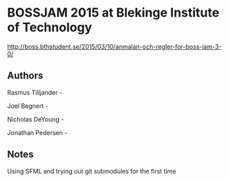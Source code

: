 BOSSJAM 2015 at Blekinge Institute of Technology
===============================================
http://boss.bthstudent.se/2015/03/10/anmalan-och-regler-for-boss-jam-3-0/


Authors
-----

Rasmus Tilljander - 

Joel Begnert -

Nicholas DeYoung - 

Jonathan Pedersen -


Notes
-----

Using SFML and trying out git submodules for the first time
